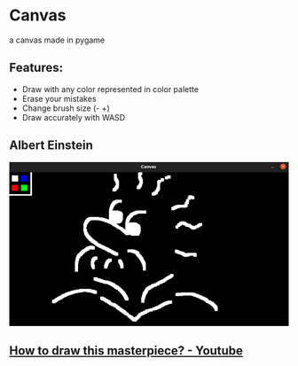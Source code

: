# Canvas
a canvas made in pygame

## Features:
* Draw with any color represented in color palette
* Erase your mistakes
* Change brush size (- +)
* Draw accurately with WASD

## Albert Einstein 
![albert](/data/albert_einstein.png)


## [How to draw this masterpiece? - Youtube](https://www.youtube.com/watch?v=7TXEZ4tP06c&ab_channel=TEDxTalks)